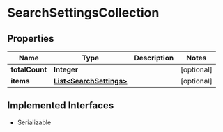 

# SearchSettingsCollection


## Properties

| Name | Type | Description | Notes |
|------------ | ------------- | ------------- | -------------|
|**totalCount** | **Integer** |  |  [optional] |
|**items** | [**List&lt;SearchSettings&gt;**](SearchSettings.md) |  |  [optional] |


## Implemented Interfaces

* Serializable



